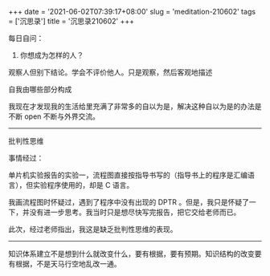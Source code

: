 +++
date = '2021-06-02T07:39:17+08:00'
slug = 'meditation-210602'
tags = ['沉思录']
title = '沉思录210602'
+++

每日自问：

1. 你想成为怎样的人？

观察人但别下结论。学会不评价他人。只是观察，然后客观地描述

自我由哪些部分构成

我现在才发现我的生活给里充满了非常多的自以为是，解决这种自以为是的办法是不断 open 不断与外界交流。

---

批判性思维

事情经过：

单片机实验报告的实验一，流程图直接按指导书写的（指导书上的程序是汇编语言），但实验程序使用的，却是 C 语言。

我画流程图时怀疑过，遇到了程序中没有出现的 DPTR 。但是，我只是怀疑了一下，并没有进一步思考。我当时只是想尽快写完报告，把它交给老师而已。

此次，经过老师指出，我这是缺乏批判性思维的表现。

---

知识体系建立不是想到什么就改变什么，要有根据，要有预期。知识结构的改变要有根据，不是天马行空地乱改一通。
